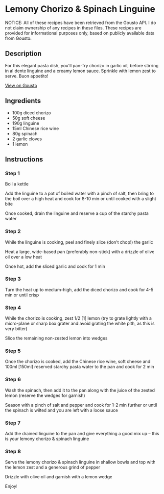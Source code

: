 # Lemony Chorizo & Spinach Linguine

NOTICE: All of these recipes have been retrieved from the Gousto API. I do not claim ownership of any recipes in these files. These recipes are provided for informational purposes only, based on publicly available data from Gousto.

## Description

For this elegant pasta dish, you'll pan-fry chorizo in garlic oil, before stirring in al dente linguine and a creamy lemon sauce. Sprinkle with lemon zest to serve. Buon appetito! 

[View on Gousto](https://www.gousto.co.uk/recipes/cookbook/lemony-chorizo-spinach-linguine)

## Ingredients

- 100g diced chorizo
- 50g soft cheese
- 190g linguine
- 15ml Chinese rice wine
- 80g spinach
- 2 garlic cloves
- 1 lemon

## Instructions


### Step 1

Boil a kettle

Add the linguine to a pot of boiled water with a pinch of salt, then bring to the boil over a high heat and cook for 8-10 min or until cooked with a slight bite

Once cooked, drain the linguine and reserve a cup of the starchy pasta water


### Step 2

While the linguine is cooking, peel and finely slice (don't chop!) the garlic

Heat a large, wide-based pan (preferably non-stick) with a drizzle of olive oil over a low heat

Once hot, add the sliced garlic and cook for 1 min


### Step 3

Turn the heat up to medium-high, add the diced chorizo and cook for 4-5 min or until crisp


### Step 4

While the chorizo is cooking, zest 1/2 <span class="text-danger">[1] </span>lemon (try to grate lightly with a micro-plane or sharp box grater and avoid grating the white pith, as this is very bitter)

Slice the remaining non-zested lemon into wedges


### Step 5

Once the chorizo is cooked, add the Chinese rice wine, soft cheese and 100ml<span class="text-danger"> [150ml]</span> reserved starchy pasta water to the pan and cook for 2 min


### Step 6

Wash the spinach, then add it to the pan along with the juice of the zested lemon (reserve the wedges for garnish)

Season with a pinch of salt and pepper and cook for 1-2 min further or until the spinach is wilted and you are left with a loose sauce

### Step 7

Add the drained linguine to the pan and give everything a good mix up – this is your lemony chorizo & spinach linguine

### Step 8

Serve the lemony chorizo & spinach linguine in shallow bowls and top with the lemon zest and a generous grind of pepper

Drizzle with olive oil and garnish with a lemon wedge

Enjoy!

